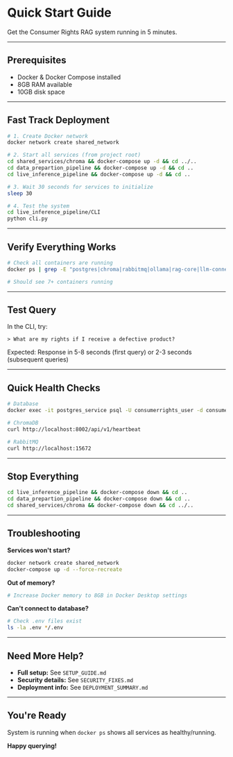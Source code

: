# Quick Start Guide

Get the Consumer Rights RAG system running in 5 minutes.

---

## Prerequisites

- Docker & Docker Compose installed
- 8GB RAM available
- 10GB disk space

---

## Fast Track Deployment

```bash
# 1. Create Docker network
docker network create shared_network

# 2. Start all services (from project root)
cd shared_services/chroma && docker-compose up -d && cd ../..
cd data_prepartion_pipeline && docker-compose up -d && cd ..
cd live_inference_pipeline && docker-compose up -d && cd ..

# 3. Wait 30 seconds for services to initialize
sleep 30

# 4. Test the system
cd live_inference_pipeline/CLI
python cli.py
```

---

## Verify Everything Works

```bash
# Check all containers are running
docker ps | grep -E "postgres|chroma|rabbitmq|ollama|rag-core|llm-connector|psql_worker"

# Should see 7+ containers running
```

---

## Test Query

In the CLI, try:
```
> What are my rights if I receive a defective product?
```

Expected: Response in 5-8 seconds (first query) or 2-3 seconds (subsequent queries)

---

## Quick Health Checks

```bash
# Database
docker exec -it postgres_service psql -U consumerrights_user -d consumer_rights -c "\dt"

# ChromaDB
curl http://localhost:8002/api/v1/heartbeat

# RabbitMQ
curl http://localhost:15672
```

---

## Stop Everything

```bash
cd live_inference_pipeline && docker-compose down && cd ..
cd data_prepartion_pipeline && docker-compose down && cd ..
cd shared_services/chroma && docker-compose down && cd ../..
```

---

## Troubleshooting

**Services won't start?**
```bash
docker network create shared_network
docker-compose up -d --force-recreate
```

**Out of memory?**
```bash
# Increase Docker memory to 8GB in Docker Desktop settings
```

**Can't connect to database?**
```bash
# Check .env files exist
ls -la .env */.env
```

---

## Need More Help?

- **Full setup:** See `SETUP_GUIDE.md`
- **Security details:** See `SECURITY_FIXES.md`
- **Deployment info:** See `DEPLOYMENT_SUMMARY.md`

---

## You're Ready

System is running when `docker ps` shows all services as healthy/running.

**Happy querying!**
